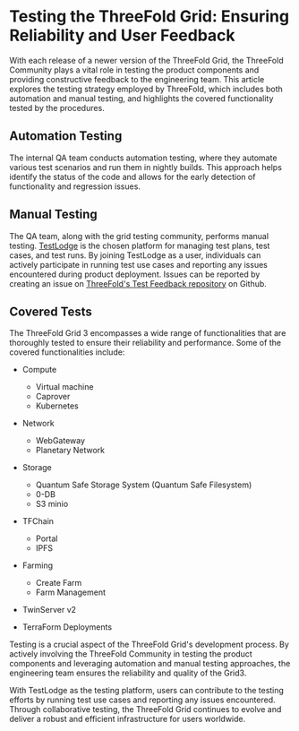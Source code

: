 # Testing the ThreeFold Grid: Ensuring Reliability and User Feedback

With each release of a newer version of the ThreeFold Grid, the ThreeFold Community plays a vital role in testing the product components and providing constructive feedback to the engineering team. This article explores the testing strategy employed by ThreeFold, which includes both automation and manual testing, and highlights the covered functionality tested by the procedures.

## Automation Testing
The internal QA team conducts automation testing, where they automate various test scenarios and run them in nightly builds. This approach helps identify the status of the code and allows for the early detection of functionality and regression issues.

## Manual Testing
The QA team, along with the grid testing community, performs manual testing. [TestLodge](./testlodge.md) is the chosen platform for managing test plans, test cases, and test runs. By joining TestLodge as a user, individuals can actively participate in running test use cases and reporting any issues encountered during product deployment. Issues can be reported by creating an issue on [ThreeFold's Test Feedback repository](https://github.com/threefoldtech/test_feedback/issues) on Github.

## Covered Tests
The ThreeFold Grid 3 encompasses a wide range of functionalities that are thoroughly tested to ensure their reliability and performance. Some of the covered functionalities include:

- Compute
   - Virtual machine
   - Caprover
   - Kubernetes

- Network
   - WebGateway
   - Planetary Network
   
- Storage
   - Quantum Safe Storage System (Quantum Safe Filesystem)
   -  0-DB
   - S3 minio

- TFChain
   - Portal 
   -  IPFS

- Farming
   - Create Farm
   - Farm Management

- TwinServer v2
- TerraForm Deployments

Testing is a crucial aspect of the ThreeFold Grid's development process. By actively involving the ThreeFold Community in testing the product components and leveraging automation and manual testing approaches, the engineering team ensures the reliability and quality of the Grid3. 

With TestLodge as the testing platform, users can contribute to the testing efforts by running test use cases and reporting any issues encountered. Through collaborative testing, the ThreeFold Grid continues to evolve and deliver a robust and efficient infrastructure for users worldwide.